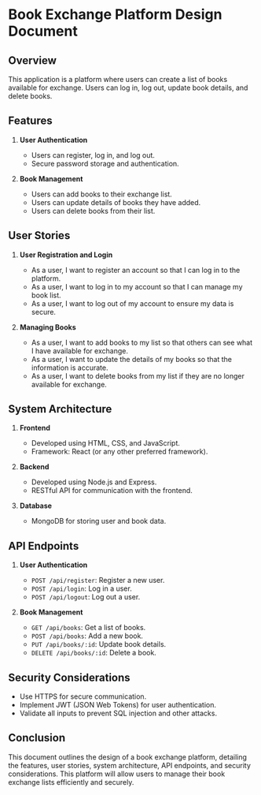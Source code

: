 # Book Exchange Platform Design Document

## Overview

This application is a platform where users can create a list of books available for exchange. Users can log in, log out, update book details, and delete books.

## Features

1. **User Authentication**

   - Users can register, log in, and log out.
   - Secure password storage and authentication.

2. **Book Management**
   - Users can add books to their exchange list.
   - Users can update details of books they have added.
   - Users can delete books from their list.

## User Stories

1. **User Registration and Login**

   - As a user, I want to register an account so that I can log in to the platform.
   - As a user, I want to log in to my account so that I can manage my book list.
   - As a user, I want to log out of my account to ensure my data is secure.

2. **Managing Books**
   - As a user, I want to add books to my list so that others can see what I have available for exchange.
   - As a user, I want to update the details of my books so that the information is accurate.
   - As a user, I want to delete books from my list if they are no longer available for exchange.

## System Architecture

1. **Frontend**

   - Developed using HTML, CSS, and JavaScript.
   - Framework: React (or any other preferred framework).

2. **Backend**

   - Developed using Node.js and Express.
   - RESTful API for communication with the frontend.

3. **Database**
   - MongoDB for storing user and book data.

## API Endpoints

1. **User Authentication**

   - `POST /api/register`: Register a new user.
   - `POST /api/login`: Log in a user.
   - `POST /api/logout`: Log out a user.

2. **Book Management**
   - `GET /api/books`: Get a list of books.
   - `POST /api/books`: Add a new book.
   - `PUT /api/books/:id`: Update book details.
   - `DELETE /api/books/:id`: Delete a book.

## Security Considerations

- Use HTTPS for secure communication.
- Implement JWT (JSON Web Tokens) for user authentication.
- Validate all inputs to prevent SQL injection and other attacks.

## Conclusion

This document outlines the design of a book exchange platform, detailing the features, user stories, system architecture, API endpoints, and security considerations. This platform will allow users to manage their book exchange lists efficiently and securely.
